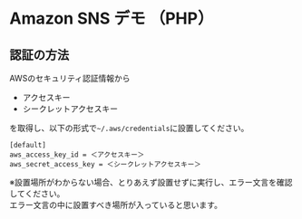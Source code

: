 # Amazon SNS デモ （PHP）

## 認証の方法

AWSのセキュリティ認証情報から

- アクセスキー
- シークレットアクセスキー

を取得し、以下の形式で`~/.aws/credentials`に設置してください。

```
[default]
aws_access_key_id = ＜アクセスキー＞
aws_secret_access_key = ＜シークレットアクセスキー＞
```

※設置場所がわからない場合、とりあえず設置せずに実行し、エラー文言を確認してください。  
エラー文言の中に設置すべき場所が入っていると思います。